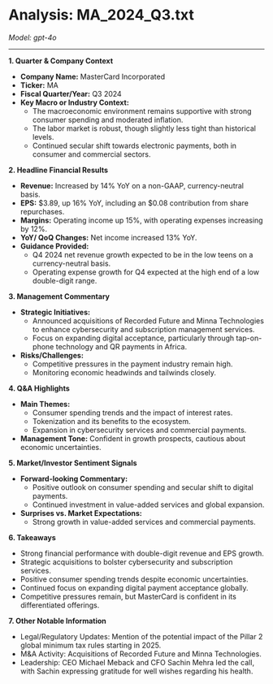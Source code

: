 # Analysis: MA_2024_Q3.txt

*Model: gpt-4o*

---

**1. Quarter & Company Context**
- **Company Name:** MasterCard Incorporated
- **Ticker:** MA
- **Fiscal Quarter/Year:** Q3 2024
- **Key Macro or Industry Context:**
  - The macroeconomic environment remains supportive with strong consumer spending and moderated inflation.
  - The labor market is robust, though slightly less tight than historical levels.
  - Continued secular shift towards electronic payments, both in consumer and commercial sectors.

**2. Headline Financial Results**
- **Revenue:** Increased by 14% YoY on a non-GAAP, currency-neutral basis.
- **EPS:** $3.89, up 16% YoY, including an $0.08 contribution from share repurchases.
- **Margins:** Operating income up 15%, with operating expenses increasing by 12%.
- **YoY/ QoQ Changes:** Net income increased 13% YoY.
- **Guidance Provided:**
  - Q4 2024 net revenue growth expected to be in the low teens on a currency-neutral basis.
  - Operating expense growth for Q4 expected at the high end of a low double-digit range.

**3. Management Commentary**
- **Strategic Initiatives:**
  - Announced acquisitions of Recorded Future and Minna Technologies to enhance cybersecurity and subscription management services.
  - Focus on expanding digital acceptance, particularly through tap-on-phone technology and QR payments in Africa.
- **Risks/Challenges:**
  - Competitive pressures in the payment industry remain high.
  - Monitoring economic headwinds and tailwinds closely.

**4. Q&A Highlights**
- **Main Themes:**
  - Consumer spending trends and the impact of interest rates.
  - Tokenization and its benefits to the ecosystem.
  - Expansion in cybersecurity services and commercial payments.
- **Management Tone:** Confident in growth prospects, cautious about economic uncertainties.

**5. Market/Investor Sentiment Signals**
- **Forward-looking Commentary:**
  - Positive outlook on consumer spending and secular shift to digital payments.
  - Continued investment in value-added services and global expansion.
- **Surprises vs. Market Expectations:**
  - Strong growth in value-added services and commercial payments.

**6. Takeaways**
- Strong financial performance with double-digit revenue and EPS growth.
- Strategic acquisitions to bolster cybersecurity and subscription services.
- Positive consumer spending trends despite economic uncertainties.
- Continued focus on expanding digital payment acceptance globally.
- Competitive pressures remain, but MasterCard is confident in its differentiated offerings.

**7. Other Notable Information**
- Legal/Regulatory Updates: Mention of the potential impact of the Pillar 2 global minimum tax rules starting in 2025.
- M&A Activity: Acquisitions of Recorded Future and Minna Technologies.
- Leadership: CEO Michael Meback and CFO Sachin Mehra led the call, with Sachin expressing gratitude for well wishes regarding his health.